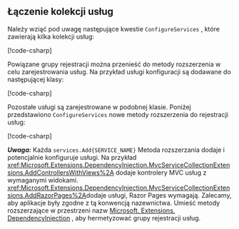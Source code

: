 <a name="csc"></a>

## <a name="combining-service-collection"></a>Łączenie kolekcji usług

Należy wziąć pod uwagę następujące kwestie `ConfigureServices` , które zawierają kilka kolekcji usług:

[!code-csharp[](~/fundamentals/configuration/index/samples/3.x/ConfigSample/Startup2.cs?name=snippet)]

Powiązane grupy rejestracji można przenieść do metody rozszerzenia w celu zarejestrowania usług. Na przykład usługi konfiguracji są dodawane do następującej klasy:

[!code-csharp[](~/fundamentals/configuration/index/samples/3.x/ConfigSample/Options/MyConfgServiceCollectionExtensions.cs)]

Pozostałe usługi są zarejestrowane w podobnej klasie. Poniżej przedstawiono `ConfigureServices` nowe metody rozszerzenia do rejestracji usług:

[!code-csharp[](~/fundamentals/configuration/index/samples/3.x/ConfigSample/Startup4.cs?name=snippet)]

***Uwaga:*** Każda `services.Add{SERVICE_NAME}` Metoda rozszerzania dodaje i potencjalnie konfiguruje usługi. Na przykład <xref:Microsoft.Extensions.DependencyInjection.MvcServiceCollectionExtensions.AddControllersWithViews%2A> dodaje kontrolery MVC usług z wymaganymi widokami. <xref:Microsoft.Extensions.DependencyInjection.MvcServiceCollectionExtensions.AddRazorPages%2A>dodaje usługi, Razor Pages wymagają. Zalecamy, aby aplikacje były zgodne z tą konwencją nazewnictwa. Umieść metody rozszerzające w przestrzeni nazw [Microsoft. Extensions. DependencyInjection](/dotnet/api/microsoft.extensions.dependencyinjection) , aby hermetyzować grupy rejestracji usług.